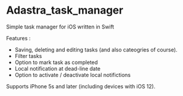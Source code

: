 # Adastra_task_manager




Simple task manager for iOS written in Swift

Features :

- Saving, deleting and editing tasks (and also cateogries of course).
- Filter tasks
- Option to mark task as completed
- Local notification at dead-line date
- Option to activate / deactivate local notifictions

Supports iPhone 5s and later (including devices with iOS 12).



